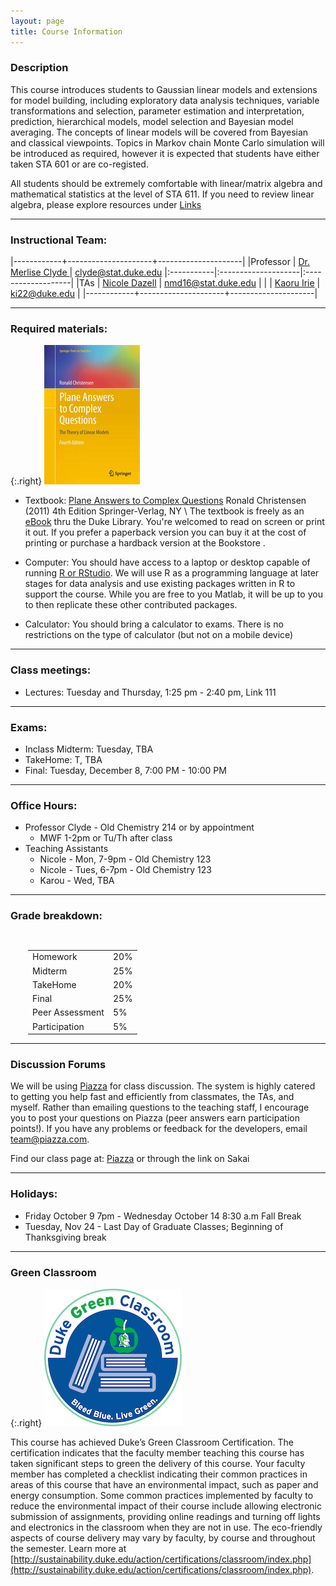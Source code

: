 ```yaml
---
layout: page
title: Course Information
---
```

### Description

This course introduces students to Gaussian linear models and
extensions for model building, including exploratory data analysis
techniques, variable transformations and selection, parameter
estimation and interpretation, prediction, hierarchical models, model
selection and Bayesian model averaging. The concepts of linear models
will be covered from Bayesian and classical viewpoints. Topics in
Markov chain Monte Carlo simulation will be introduced as required,
however it is expected that students have either taken STA 601 or are
co-registed.

All students should be extremely comfortable with linear/matrix algebra and
mathematical statistics at the level of STA 611.  If you need to
review linear algebra, please explore resources under [Links](/links)

* * *

### Instructional Team:

|------------+---------------------+---------------------|
|Professor   | [Dr. Merlise Clyde ](http://stat.duke.edu/~clyde) | [clyde@stat.duke.edu](mailto:mine@stat.duke.edu)
|:-----------|:--------------------|:-------------------|
|TAs         | [Nicole Dazell](http://nicoledalzellduke.weebly.com)     | [nmd16@stat.duke.edu](mailto:) |
|            | [Kaoru Irie](https://stat.duke.edu/~ki22)       | [ki22@duke.edu](mailto:phillip.lee@duke.edu) |
|------------+---------------------+---------------------|

* * *

### Required materials:

{:.right}
![Plane Answers to Complex Questions](plane.jpg)

* Textbook: [Plane Answers to Complex
Questions](http://getitatduke.library.duke.edu/?sid=sersol&SS_jc=TC0000508493&title=Plane%20Answers%20to%20Complex%20Questions%3A%20The%20Theory%20of%20Linear%20Models)
Ronald Christensen (2011) 4th Edition Springer-Verlag, NY \\
The textbook is freely as an [eBook](http://getitatduke.library.duke.edu/?sid=sersol&SS_jc=TC0000508493&title=Plane%20Answers%20to%20Complex%20Questions%3A%20The%20Theory%20of%20Linear%20Models)
thru the Duke Library. You're welcomed to read on screen or print it
out. If you prefer a paperback version you can buy it at the cost of
printing or purchase a hardback version at the Bookstore
.

* Computer: You should have access to a laptop or desktop capable of
  running [R or RStudio](/links).  We will use R as a programming language
  at later stages for data analysis and use existing packages written
  in R to support the course. While you are free to you Matlab, it
  will be up to you to then replicate these other contributed
  packages.

* Calculator: You should bring a calculator to exams. There is no
  restrictions on the type of calculator (but not on a mobile device)


* * *

### Class meetings:
* Lectures: Tuesday and Thursday, 1:25 pm - 2:40 pm, Link 111 

* * *

### <a name="exams"></a>Exams:

* Inclass Midterm:  Tuesday, TBA
* TakeHome: T, TBA
* Final: Tuesday, December 8, 7:00 PM - 10:00 PM

* * *

### <a name="oh"></a>Office Hours:
* Professor Clyde -  Old Chemistry 214 or by appointment
    * MWF 1-2pm or Tu/Th after class
* Teaching Assistants
    * Nicole  - Mon, 7-9pm  - Old Chemistry 123
    * Nicole  - Tues, 6-7pm - Old Chemistry 123
    * Karou   - Wed, TBA

* * *

### <a name="grading"></a>Grade breakdown:

<div style="padding-left:2em;padding-top:1em;">
<table style="width:400px;">
<tr> <td> Homework              </td> <td> 20% </td></tr>
<tr> <td> Midterm         </td> <td> 25% </td></tr>
<tr> <td> TakeHome        </td> <td> 20% </td></tr>
<tr> <td> Final            </td> <td> 25% </td></tr>
<tr> <td> Peer Assessment        </td> <td> 5% </td></tr>
<tr> <td> Participation        </td> <td> 5% </td></tr>

</table>
</div>

* * *

### Discussion Forums

We will be using
[Piazza](https://piazza.com/duke/fall2015/sta72101f15/home) for class
discussion. The system is highly catered to getting you help fast and
efficiently from classmates, the TAs, and myself. Rather than emailing
questions to the teaching staff, I encourage you to post your
questions on Piazza (peer answers earn participation points!). If you
have any problems or feedback for the developers, email
team@piazza.com.

Find our class page at: [Piazza](https://piazza.com/duke/fall2015/sta72101f15/home)  or through the link on Sakai

***

### Holidays:


* Friday October 9 7pm - Wednesday October 14 8:30 a.m Fall Break
* Tuesday, Nov 24 - Last Day of Graduate Classes; Beginning of Thanksgiving break

* * *

### Green Classroom

{:.right}
![DukeGreenClassroomCertification](DukeGreenClassroomCertification-Logo.png)

This course has achieved Duke’s Green Classroom Certification. The certification indicates that the faculty member teaching this course has taken significant steps to green the delivery of this course. Your faculty member has completed a checklist indicating their common practices in areas of this course that have an environmental impact, such as paper and energy consumption. Some common practices implemented by faculty to reduce the environmental impact of their course include allowing electronic submission of assignments, providing online readings and turning off lights and electronics in the classroom when they are not in use. The eco-friendly aspects of course delivery may vary by faculty, by course and throughout the semester. Learn more at [http://sustainability.duke.edu/action/certifications/classroom/index.php](http://sustainability.duke.edu/action/certifications/classroom/index.php).
